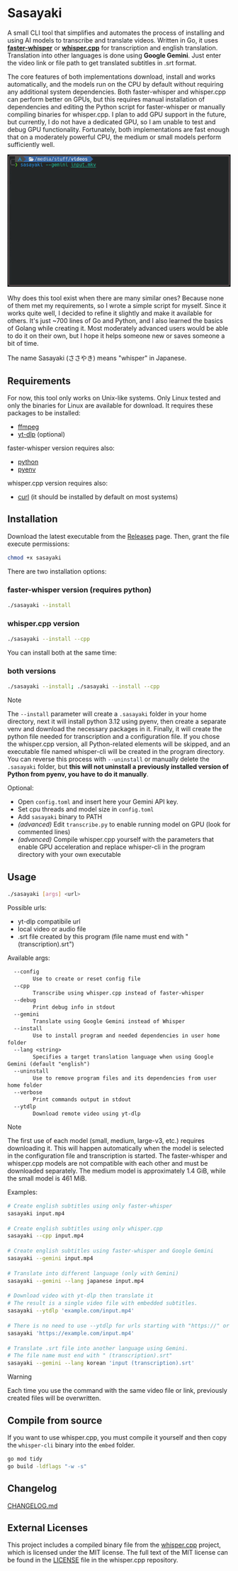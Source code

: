 # Sasayaki

A small CLI tool that simplifies and automates the process of installing and using AI models to transcribe and translate videos. Written in Go, it uses [**faster-whisper**](https://github.com/SYSTRAN/faster-whisper) or [**whisper.cpp**](https://github.com/ggerganov/whisper.cpp) for transcription and english translation. Translation into other languages is done using **Google Gemini**. Just enter the video link or file path to get translated subtitles in .srt format.

The core features of both implementations download, install and works automatically, and the models run on the CPU by default without requiring any additional system dependencies. Both faster-whisper and whisper.cpp can perform better on GPUs, but this requires manual installation of dependencies and editing the Python script for faster-whisper or manually compiling binaries for whisper.cpp. I plan to add GPU support in the future, but currently, I do not have a dedicated GPU, so I am unable to test and debug GPU functionality. Fortunately, both implementations are fast enough that on a moderately powerful CPU, the medium or small models perform sufficiently well.

![demo](.github/assets/demo.gif)

Why does this tool exist when there are many similar ones? Because none of them met my requirements, so I wrote a simple script for myself. Since it works quite well, I decided to refine it slightly and make it available for others. It's just ~700 lines of Go and Python, and I also learned the basics of Golang while creating it. Most moderately advanced users would be able to do it on their own, but I hope it helps someone new or saves someone a bit of time.

The name Sasayaki (ささやき) means "whisper" in Japanese.

## Requirements

For now, this tool only works on Unix-like systems. Only Linux tested and only the binaries for Linux are available for download. It requires these packages to be installed:

-   [ffmpeg](https://www.ffmpeg.org/)
-   [yt-dlp](https://github.com/yt-dlp/yt-dlp) (optional)

faster-whisper version requires also:

-   [python](https://www.python.org/)
-   [pyenv](https://github.com/pyenv/pyenv)

whisper.cpp version requires also:

-   [curl](https://curl.se/) (it should be installed by default on most systems)

## Installation

Download the latest executable from the [Releases](https://github.com/patryk-ku/sasayaki/releases) page. Then, grant the file execute permissions:

```sh
chmod +x sasayaki
```

There are two installation options:

### faster-whisper version (requires python)

```sh
./sasayaki --install
```

### whisper.cpp version

```sh
./sasayaki --install --cpp
```

You can install both at the same time:

### both versions

```sh
./sasayaki --install; ./sasayaki --install --cpp
```

> [!NOTE]
> The `--install` parameter will create a `.sasayaki` folder in your home directory, next it will install python 3.12 using pyenv, then create a separate venv and download the necessary packages in it. Finally, it will create the python file needed for transcription and a configuration file. If you chose the whisper.cpp version, all Python-related elements will be skipped, and an executable file named whisper-cli will be created in the program directory. You can reverse this process with `--uninstall` or manually delete the `.sasayaki` folder, but **this will not uninstall a previously installed version of Python from pyenv, you have to do it manually**.

Optional:

-   Open `config.toml` and insert here your Gemini API key.
-   Set cpu threads and model size in `config.toml`
-   Add `sasayaki` binary to PATH
-   _(advanced)_ Edit `transcribe.py` to enable running model on GPU (look for commented lines)
-   _(advanced)_ Compile whisper.cpp yourself with the parameters that enable GPU acceleration and replace whisper-cli in the program directory with your own executable

## Usage

```sh
./sasayaki [args] <url>
```

Possible urls:

-   yt-dlp compatibile url
-   local video or audio file
-   .srt file created by this program (file name must end with " (transcription).srt")

Available args:

```
  --config
        Use to create or reset config file
  --cpp
        Transcribe using whisper.cpp instead of faster-whisper
  --debug
        Print debug info in stdout
  --gemini
        Translate using Google Gemini instead of Whisper
  --install
        Use to install program and needed dependencies in user home folder
  --lang <string>
        Specifies a target translation language when using Google Gemini (default "english")
  --uninstall
        Use to remove program files and its dependencies from user home folder
  --verbose
        Print commands output in stdout
  --ytdlp
        Download remote video using yt-dlp
```

> [!NOTE]
> The first use of each model (small, medium, large-v3, etc.) requires downloading it. This will happen automatically when the model is selected in the configuration file and transcription is started. The faster-whisper and whisper.cpp models are not compatible with each other and must be downloaded separately. The medium model is approximately 1.4 GiB, while the small model is 461 MiB.

Examples:

```sh
# Create english subtitles using only faster-whisper
sasayaki input.mp4

# Create english subtitles using only whisper.cpp
sasayaki --cpp input.mp4

# Create english subtitles using faster-whisper and Google Gemini
sasayaki --gemini input.mp4

# Translate into different language (only with Gemini)
sasayaki --gemini --lang japanese input.mp4

# Download video with yt-dlp then translate it
# The result is a single video file with embedded subtitles.
sasayaki --ytdlp 'example.com/input.mp4'

# There is no need to use --ytdlp for urls starting with "https://" or "http://".
sasayaki 'https://example.com/input.mp4'

# Translate .srt file into another language using Gemini.
# The file name must end with " (transcription).srt"
sasayaki --gemini --lang korean 'input (transcription).srt'
```

> [!WARNING]
> Each time you use the command with the same video file or link, previously created files will be overwritten.

## Compile from source

If you want to use whisper.cpp, you must compile it yourself and then copy the `whisper-cli` binary into the `embed` folder.

```sh
go mod tidy
go build -ldflags "-w -s"
```

## Changelog

[CHANGELOG.md](.github/CHANGELOG.md)

## External Licenses

This project includes a compiled binary file from the [whisper.cpp](https://github.com/ggerganov/whisper.cpp) project, which is licensed under the MIT license. The full text of the MIT license can be found in the [LICENSE](https://github.com/ggerganov/whisper.cpp/blob/master/LICENSE) file in the whisper.cpp repository.
